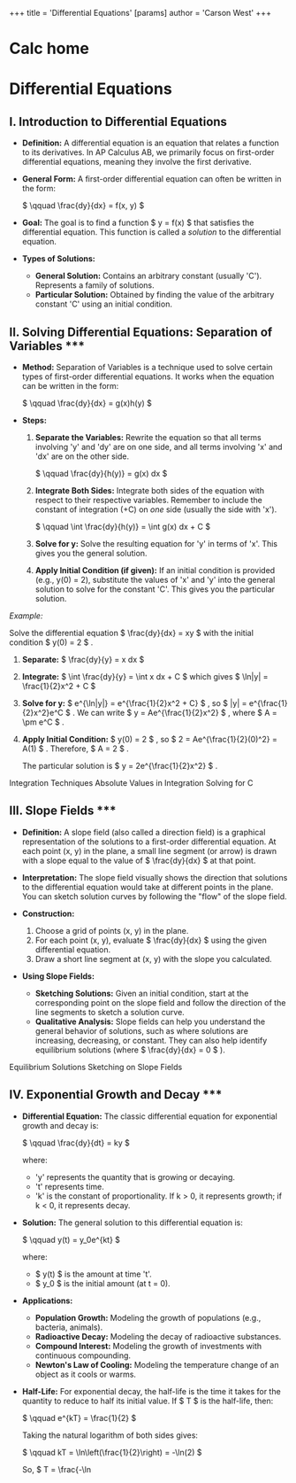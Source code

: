 +++
 title = 'Differential Equations'
[params]
	author = 'Carson West'
+++
# Calc home
# Differential Equations

## I. Introduction to Differential Equations

*   **Definition:** A differential equation is an equation that relates a function to its derivatives.  In AP Calculus AB, we primarily focus on first-order differential equations, meaning they involve the first derivative.

*   **General Form:** A first-order differential equation can often be written in the form:

     $ \qquad \frac{dy}{dx} = f(x, y) $ 

*   **Goal:** The goal is to find a function  $ y = f(x) $  that satisfies the differential equation. This function is called a *solution* to the differential equation.

*   **Types of Solutions:**
    *   **General Solution:**  Contains an arbitrary constant (usually 'C'). Represents a family of solutions.
    *   **Particular Solution:** Obtained by finding the value of the arbitrary constant 'C' using an initial condition.

## II. Solving Differential Equations: Separation of Variables ***

*   **Method:** Separation of Variables is a technique used to solve certain types of first-order differential equations. It works when the equation can be written in the form:

     $ \qquad \frac{dy}{dx} = g(x)h(y) $ 

*   **Steps:**

    1.  **Separate the Variables:**  Rewrite the equation so that all terms involving 'y' and 'dy' are on one side, and all terms involving 'x' and 'dx' are on the other side.

         $ \qquad \frac{dy}{h(y)} = g(x) dx $ 

    2.  **Integrate Both Sides:** Integrate both sides of the equation with respect to their respective variables. Remember to include the constant of integration (+C) on *one* side (usually the side with 'x').

         $ \qquad \int \frac{dy}{h(y)} = \int g(x) dx + C $ 

    3.  **Solve for y:**  Solve the resulting equation for 'y' in terms of 'x'. This gives you the general solution.

    4.  **Apply Initial Condition (if given):** If an initial condition is provided (e.g., y(0) = 2), substitute the values of 'x' and 'y' into the general solution to solve for the constant 'C'.  This gives you the particular solution.

*Example:*

Solve the differential equation  $ \frac{dy}{dx} = xy $  with the initial condition  $ y(0) = 2 $ .

1.  **Separate:**  $ \frac{dy}{y} = x dx $ 

2.  **Integrate:**  $ \int \frac{dy}{y} = \int x dx + C $   which gives   $ \ln|y| = \frac{1}{2}x^2 + C $ 

3.  **Solve for y:**  $ e^{\ln|y|} = e^{\frac{1}{2}x^2 + C} $  , so  $ |y| = e^{\frac{1}{2}x^2}e^C $ . We can write  $ y = Ae^{\frac{1}{2}x^2} $ , where  $ A = \pm e^C $ .

4.  **Apply Initial Condition:**  $ y(0) = 2 $ , so  $ 2 = Ae^{\frac{1}{2}(0)^2} = A(1) $ .  Therefore,  $ A = 2 $ .

    The particular solution is  $ y = 2e^{\frac{1}{2}x^2} $ .

Integration Techniques
Absolute Values in Integration
Solving for C

## III. Slope Fields ***

*   **Definition:** A slope field (also called a direction field) is a graphical representation of the solutions to a first-order differential equation. At each point (x, y) in the plane, a small line segment (or arrow) is drawn with a slope equal to the value of   $ \frac{dy}{dx} $   at that point.

*   **Interpretation:** The slope field visually shows the direction that solutions to the differential equation would take at different points in the plane.  You can sketch solution curves by following the "flow" of the slope field.

*   **Construction:**
    1.  Choose a grid of points (x, y) in the plane.
    2.  For each point (x, y), evaluate   $ \frac{dy}{dx} $   using the given differential equation.
    3.  Draw a short line segment at (x, y) with the slope you calculated.

*   **Using Slope Fields:**
    *   **Sketching Solutions:** Given an initial condition, start at the corresponding point on the slope field and follow the direction of the line segments to sketch a solution curve.
    *   **Qualitative Analysis:**  Slope fields can help you understand the general behavior of solutions, such as where solutions are increasing, decreasing, or constant. They can also help identify equilibrium solutions (where  $ \frac{dy}{dx} = 0 $ ).

Equilibrium Solutions
Sketching on Slope Fields

## IV. Exponential Growth and Decay ***

*   **Differential Equation:** The classic differential equation for exponential growth and decay is:

     $ \qquad \frac{dy}{dt} = ky $ 

    where:
    *   'y' represents the quantity that is growing or decaying.
    *   't' represents time.
    *   'k' is the constant of proportionality.  If k > 0, it represents growth; if k < 0, it represents decay.

*   **Solution:** The general solution to this differential equation is:

     $ \qquad y(t) = y_0e^{kt} $ 

    where:
    *    $ y(t) $  is the amount at time 't'.
    *    $ y_0 $  is the initial amount (at t = 0).

*   **Applications:**
    *   **Population Growth:** Modeling the growth of populations (e.g., bacteria, animals).
    *   **Radioactive Decay:** Modeling the decay of radioactive substances.
    *   **Compound Interest:**  Modeling the growth of investments with continuous compounding.
    *   **Newton's Law of Cooling:**  Modeling the temperature change of an object as it cools or warms.

*   **Half-Life:** For exponential decay, the half-life is the time it takes for the quantity to reduce to half its initial value. If  $ T $  is the half-life, then:

     $ \qquad e^{kT} = \frac{1}{2} $ 

    Taking the natural logarithm of both sides gives:

     $ \qquad kT = \ln\left(\frac{1}{2}\right) = -\ln(2) $ 

    So,   $ T = \frac{-\ln